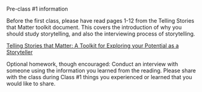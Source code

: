 Pre-class #1 information

Before the first class, please have read pages 1-12 from the Telling Stories that Matter toolkit document. 
This covers the introduction of why you should study storytelling, and also the interviewing process of storytelling.

[Telling Stories that Matter: A Toolkit for Exploring your Potential as a Storyteller](https://www.storytellingcenter.net/wp-content/uploads/2018/12/StoryTelling_Toolkit_Letter_Size.pdf?x65433&x61774 "Telling Stories that Matter") 

Optional homework, though encouraged: Conduct an interview with someone using the information you learned from the reading. Please share with the class during Class #1 things you experienced or learned that you would like to share. 

